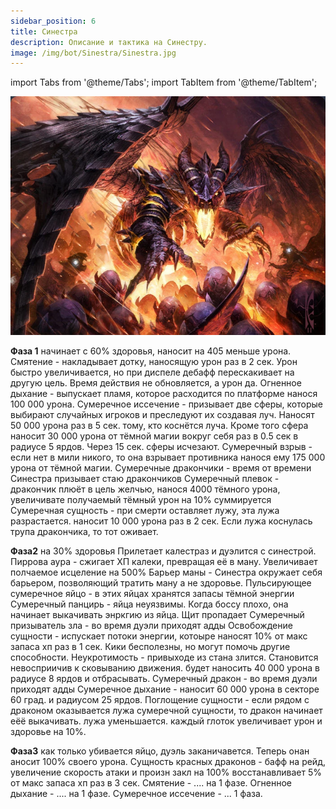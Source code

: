```yaml
---
sidebar_position: 6
title: Синестра
description: Описание и тактика на Синестру.
image: /img/bot/Sinestra/Sinestra.jpg
---
```


import Tabs from '@theme/Tabs';
import TabItem from '@theme/TabItem';

<div className="text--center">

![Drakonia_milfa](/img/bot/Sinestra/Sinestra.jpg)

</div>

**Фаза 1**
начинает с 60% здоровья, наносит на 405 меньше урона.
Смятение - накладывает дотку, наносящую урон раз в 2 сек. Урон быстро увеличивается, но при диспеле дебафф перескакивает на другую цель. Время действия не обновляется, а урон да.
Огненное дыхание - выпускает пламя, которое расходится по платформе нанося 100 000 урона.
Сумеречное иссечение - призывает две сферы, которые выбирают случайных игроков и преследуют их создавая луч. Наносят 50 000 урона раз в 5 сек. тому, кто коснётся луча. Кроме того сфера наносит 30 000 урона от тёмной магии вокруг себя раз в 0.5 сек в радиусе 5 ярдов. Через 15 сек. сферы исчезают.
Сумеречный взрыв - если нет в мили никого, то она взрывает противника нанося ему 175 000 урона от тёмной магии.
Сумеречные дракончики - время от времени Синестра призывает стаю дракончиков
Сумеречный плевок - дракончик плюёт в цель желчью, нанося 4000 тёмного урона, увеличивате получаемый тёмный урон на 10% суммируется
Сумеречная сущность - при смерти оставляет лужу, эта лужа разрастается. наносит 10 000 урона раз в 2 сек. Если лужа коснулась трупа дракончика, то тот оживает.

**Фаза2** на 30% здоровья
Прилетает калестраз и дуэлится с синестрой.
Пиррова аура - сжигает ХП калеки, превращая её в ману. Увеличивает полчаемое исцеление на 500%
Барьер маны - Синестра окружает себя барьером, позволяющий тратить ману а не здоровье.
Пульсирующее сумеречное яйцо - в этих яйцах хранятся запасы тёмной энергии
Сумеречный панцирь - яйца неуязвимы. Когда боссу плохо, она начинает выкачивать энркгию из яйца. Щит пропадает
Сумеречный призыватель зла - во время дуэли приходят адды
Освобождение сущности - испускает потоки энергии, котоыре наносят 10% от макс запаса хп раз в 1 сек. Кики бесполезны, но могут помочь другие способности.
Неукротимость - привыходе из стана злится. Становится невосприичив к сковыванию движения. будет наносить 40 000 урона в радиусе 8 ярдов и отбрасывать.
Сумеречный дракон -  во время дуэли приходят адды
Сумеречное дыхание - наносит 60 000 урона в секторе 60 град. и радиусом 25 ярдов.
Поглощение сущности - если рядом с драконом оказывается лужа сумеречной сущности, то дракон начинает еёё выкачивать. лужа уменьшается. каждый глоток увеличивает урон и здоровье на 10%.

**Фаза3**
как только убивается яйцо, дуэль заканичавется. Теперь онан аносит 100% своего урона.
Сущность красных драконов - бафф на рейд, увеличение скорость атаки и произн закл на 100%  восстанавливает 5% от макс запаса хп раз в 3 сек.
Смятение - .... на  1 фазе.
Огненное дыхание - .... на 1 фазе.
Сумеречное иссечение - ... 1 фаза.


